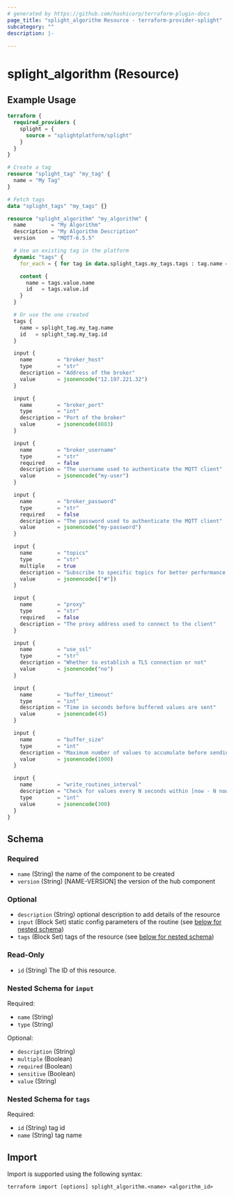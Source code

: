 ```yaml
---
# generated by https://github.com/hashicorp/terraform-plugin-docs
page_title: "splight_algorithm Resource - terraform-provider-splight"
subcategory: ""
description: |-
  
---
```


# splight_algorithm (Resource)



## Example Usage

```terraform
terraform {
  required_providers {
    splight = {
      source = "splightplatform/splight"
    }
  }
}

# Create a tag
resource "splight_tag" "my_tag" {
  name = "My Tag"
}

# Fetch tags
data "splight_tags" "my_tags" {}

resource "splight_algorithm" "my_algorithm" {
  name        = "My Algorithm"
  description = "My Algorithm Description"
  version     = "MQTT-6.5.5"

  # Use an existing tag in the platform
  dynamic "tags" {
    for_each = { for tag in data.splight_tags.my_tags.tags : tag.name => tag if tag.name == "Existing Tag" }

    content {
      name = tags.value.name
      id   = tags.value.id
    }
  }

  # Or use the one created
  tags {
    name = splight_tag.my_tag.name
    id   = splight_tag.my_tag.id
  }

  input {
    name        = "broker_host"
    type        = "str"
    description = "Address of the broker"
    value       = jsonencode("12.197.221.32")
  }

  input {
    name        = "broker_port"
    type        = "int"
    description = "Port of the broker"
    value       = jsonencode(8883)
  }

  input {
    name        = "broker_username"
    type        = "str"
    required    = false
    description = "The username used to authenticate the MQTT client"
    value       = jsonencode("my-user")
  }

  input {
    name        = "broker_password"
    type        = "str"
    required    = false
    description = "The password used to authenticate the MQTT client"
    value       = jsonencode("my-password")
  }

  input {
    name        = "topics"
    type        = "str"
    multiple    = true
    description = "Subscribe to specific topics for better performance; wildcards allowed."
    value       = jsonencode(["#"])
  }

  input {
    name        = "proxy"
    type        = "str"
    required    = false
    description = "The proxy address used to connect to the client"
  }

  input {
    name        = "use_ssl"
    type        = "str"
    description = "Whether to establish a TLS connection or not"
    value       = jsonencode("no")
  }

  input {
    name        = "buffer_timeout"
    type        = "int"
    description = "Time in seconds before buffered values are sent"
    value       = jsonencode(45)
  }

  input {
    name        = "buffer_size"
    type        = "int"
    description = "Maximum number of values to accumulate before sending"
    value       = jsonencode(1000)
  }

  input {
    name        = "write_routines_interval"
    description = "Check for values every N seconds within [now - N now]. Only the latest one is considered."
    type        = "int"
    value       = jsonencode(300)
  }
}
```

<!-- schema generated by tfplugindocs -->
## Schema

### Required

- `name` (String) the name of the component to be created
- `version` (String) [NAME-VERSION] the version of the hub component

### Optional

- `description` (String) optional description to add details of the resource
- `input` (Block Set) static config parameters of the routine (see [below for nested schema](#nestedblock--input))
- `tags` (Block Set) tags of the resource (see [below for nested schema](#nestedblock--tags))

### Read-Only

- `id` (String) The ID of this resource.

<a id="nestedblock--input"></a>
### Nested Schema for `input`

Required:

- `name` (String)
- `type` (String)

Optional:

- `description` (String)
- `multiple` (Boolean)
- `required` (Boolean)
- `sensitive` (Boolean)
- `value` (String)


<a id="nestedblock--tags"></a>
### Nested Schema for `tags`

Required:

- `id` (String) tag id
- `name` (String) tag name

## Import

Import is supported using the following syntax:

```shell
terraform import [options] splight_algorithm.<name> <algorithm_id>
```
